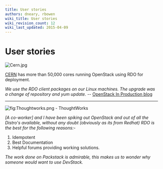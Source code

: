 ```yaml
---
title: User stories
authors: dneary, rbowen
wiki_title: User stories
wiki_revision_count: 12
wiki_last_updated: 2015-04-09
---
```


# User stories

![](Cern.jpg "Cern.jpg")

[CERN](http://openstack-in-production.blogspot.com/) has more than 50,000 cores running OpenStack using RDO for deployment.

*We use the RDO client packages on our Linux machines. The upgrade was a change of repository and yum update.* -- [OpenStack In Production blog](http://openstack-in-production.blogspot.com/)

------------------------------------------------------------------------

![](Thoughtworks.png "fig:Thoughtworks.png") - ThoughtWorks

*[A co-worker] and I have been spiking out OpenStack and out of all the Distro's available, without any doubt (obviously as its from Redhat) RDO is the best for the following reasons:-*

1.  Idempotent
2.  Best Documentation
3.  Helpful forums providing working solutions.

*The work done on Packstack is admirable, this makes us to wonder why someone would want to use DevStack.*
